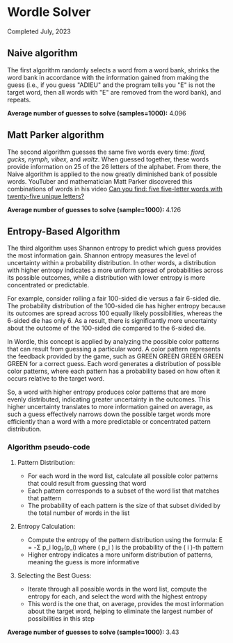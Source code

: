 # Wordle Solver

Completed July, 2023

## Naive algorithm

The first algorithm randomly selects a word from a word bank, shrinks the word bank in accordance with the information gained from making the guess (i.e., if you guess "ADIEU" and the program tells you "E" is not the target word, then all words with "E" are removed from the word bank), and repeats. 

<b>Average number of guesses to solve (samples=1000):</b> 4.096


## Matt Parker algorithm

The second algorithm guesses the same five words every time: *fjord, gucks, nymph, vibex,* and *waltz*. When guessed together, these words provide information on 25 of the 26 letters of the alphabet. From there, the Naive algorithm is applied to the now greatly diminished bank of possible words. YouTuber and mathematician Matt Parker discovered this combinations of words in his video [Can you find: five five-letter words with twenty-five unique letters?](https://www.youtube.com/watch?v=_-AfhLQfb6w)

<b>Average number of guesses to solve (sample=1000):</b> 4.126

## Entropy-Based Algorithm

The third algorithm uses Shannon entropy to predict which guess provides the most information gain. Shannon entropy measures the level of uncertainty within a probability distribution. In other words, a distribution with higher entropy indicates a more uniform spread of probabilities across its possible outcomes, while a distribution with lower entropy is more concentrated or predictable.

For example, consider rolling a fair 100-sided die versus a fair 6-sided die. The probability distribution of the 100-sided die has higher entropy because its outcomes are spread across 100 equally likely possibilities, whereas the 6-sided die has only 6. As a result, there is significantly more uncertainty about the outcome of the 100-sided die compared to the 6-sided die.

In Wordle, this concept is applied by analyzing the possible color patterns that can result from guessing a particular word. A color pattern represents the feedback provided by the game, such as GREEN GREEN GREEN GREEN GREEN for a correct guess. Each word generates a distribution of possible color patterns, where each pattern has a probability based on how often it occurs relative to the target word.

So, a word with higher entropy produces color patterns that are more evenly distributed, indicating greater uncertainty in the outcomes. This higher uncertainty translates to more information gained on average, as such a guess effectively narrows down the possible target words more efficiently than a word with a more predictable or concentrated pattern distribution.

### Algorithm pseudo-code

1. Pattern Distribution:
   - For each word in the word list, calculate all possible color patterns that could result from guessing that word
   - Each pattern corresponds to a subset of the word list that matches that pattern
   - The probability of each pattern is the size of that subset divided by the total number of words in the list

2. Entropy Calculation:
   - Compute the entropy of the pattern distribution using the formula: E = -Σ p_i log₂(p_i)
     where \( p_i \) is the probability of the \( i \)-th pattern
   - Higher entropy indicates a more uniform distribution of patterns, meaning the guess is more informative

3. Selecting the Best Guess:
   - Iterate through all possible words in the word list, compute the entropy for each, and select the word with the highest entropy
   - This word is the one that, on average, provides the most information about the target word, helping to eliminate the largest number of possibilities in this step

<b>Average number of guesses to solve (sample=1000):</b> 3.43